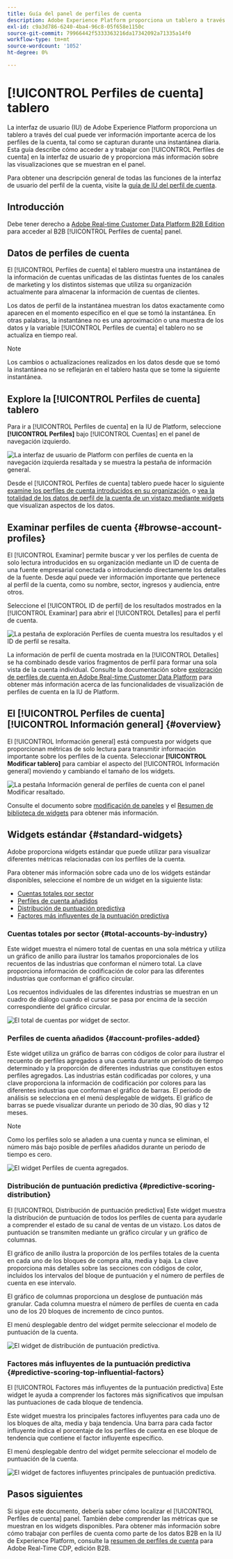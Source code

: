 ```yaml
---
title: Guía del panel de perfiles de cuenta
description: Adobe Experience Platform proporciona un tablero a través del cual puede ver información importante acerca de los perfiles de cuenta B2B de su organización.
exl-id: c9a3d786-6240-4ba4-96c8-05f658e1150c
source-git-commit: 79966442f5333363216da17342092a71335a14f0
workflow-type: tm+mt
source-wordcount: '1052'
ht-degree: 0%

---
```


# [!UICONTROL Perfiles de cuenta] tablero

La interfaz de usuario (IU) de Adobe Experience Platform proporciona un tablero a través del cual puede ver información importante acerca de los perfiles de la cuenta, tal como se capturan durante una instantánea diaria. Esta guía describe cómo acceder a y trabajar con [!UICONTROL Perfiles de cuenta] en la interfaz de usuario de y proporciona más información sobre las visualizaciones que se muestran en el panel.

Para obtener una descripción general de todas las funciones de la interfaz de usuario del perfil de la cuenta, visite la [guía de IU del perfil de cuenta](../../rtcdp/accounts/account-profile-ui-guide.md).

## Introducción

Debe tener derecho a [Adobe Real-time Customer Data Platform B2B Edition](../../rtcdp/b2b-overview.md) para acceder al B2B [!UICONTROL Perfiles de cuenta] panel.

## Datos de perfiles de cuenta

El [!UICONTROL Perfiles de cuenta] el tablero muestra una instantánea de la información de cuentas unificadas de las distintas fuentes de los canales de marketing y los distintos sistemas que utiliza su organización actualmente para almacenar la información de cuentas de clientes.

Los datos de perfil de la instantánea muestran los datos exactamente como aparecen en el momento específico en el que se tomó la instantánea. En otras palabras, la instantánea no es una aproximación o una muestra de los datos y la variable [!UICONTROL Perfiles de cuenta] el tablero no se actualiza en tiempo real.

>[!NOTE]
>
>Los cambios o actualizaciones realizados en los datos desde que se tomó la instantánea no se reflejarán en el tablero hasta que se tome la siguiente instantánea.

## Explore la [!UICONTROL Perfiles de cuenta] tablero

Para ir a [!UICONTROL Perfiles de cuenta] en la IU de Platform, seleccione **[!UICONTROL Perfiles]** bajo [!UICONTROL Cuentas] en el panel de navegación izquierdo.

![La interfaz de usuario de Platform con perfiles de cuenta en la navegación izquierda resaltada y se muestra la pestaña de información general.](../images/account-profiles/account-profiles-dashboard.png)

Desde el [!UICONTROL Perfiles de cuenta] tablero puede hacer lo siguiente [examine los perfiles de cuenta introducidos en su organización](#browse-account-profiles), o [vea la totalidad de los datos de perfil de la cuenta de un vistazo mediante widgets](#standard-widgets) que visualizan aspectos de los datos.

## Examinar perfiles de cuenta {#browse-account-profiles}

El [!UICONTROL Examinar] permite buscar y ver los perfiles de cuenta de solo lectura introducidos en su organización mediante un ID de cuenta de una fuente empresarial conectada o introduciendo directamente los detalles de la fuente. Desde aquí puede ver información importante que pertenece al perfil de la cuenta, como su nombre, sector, ingresos y audiencia, entre otros.

Seleccione el [!UICONTROL ID de perfil] de los resultados mostrados en la [!UICONTROL Examinar] para abrir el [!UICONTROL Detalles] para el perfil de cuenta.

![La pestaña de exploración Perfiles de cuenta muestra los resultados y el ID de perfil se resalta.](../images/account-profiles/account-profiles-browse-tab.png)

La información de perfil de cuenta mostrada en la [!UICONTROL Detalles] se ha combinado desde varios fragmentos de perfil para formar una sola vista de la cuenta individual. Consulte la documentación sobre [exploración de perfiles de cuenta en Adobe Real-time Customer Data Platform](../../rtcdp/accounts/account-profile-ui-guide.md#browse-account-profiles) para obtener más información acerca de las funcionalidades de visualización de perfiles de cuenta en la IU de Platform.

## El [!UICONTROL Perfiles de cuenta] [!UICONTROL Información general] {#overview}

El [!UICONTROL Información general] está compuesta por widgets que proporcionan métricas de solo lectura para transmitir información importante sobre los perfiles de la cuenta. Seleccionar **[!UICONTROL Modificar tablero]** para cambiar el aspecto del [!UICONTROL Información general] moviendo y cambiando el tamaño de los widgets.

![La pestaña Información general de perfiles de cuenta con el panel Modificar resaltado.](../images/account-profiles/modify-dashboard.png)

Consulte el documento sobre [modificación de paneles](../customize/modify.md) y el [Resumen de biblioteca de widgets](../customize/widget-library.md) para obtener más información.

## Widgets estándar {#standard-widgets}

Adobe proporciona widgets estándar que puede utilizar para visualizar diferentes métricas relacionadas con los perfiles de la cuenta.

Para obtener más información sobre cada uno de los widgets estándar disponibles, seleccione el nombre de un widget en la siguiente lista:

* [Cuentas totales por sector](#total-accounts-by-industry)
* [Perfiles de cuenta añadidos](#account-profiles-added)
* [Distribución de puntuación predictiva](#predictive-scoring-distribution)
* [Factores más influyentes de la puntuación predictiva](#predictive-scoring-top-influential-factors)

### Cuentas totales por sector {#total-accounts-by-industry}

Este widget muestra el número total de cuentas en una sola métrica y utiliza un gráfico de anillo para ilustrar los tamaños proporcionales de los recuentos de las industrias que conforman el número total. La clave proporciona información de codificación de color para las diferentes industrias que conforman el gráfico circular.

Los recuentos individuales de las diferentes industrias se muestran en un cuadro de diálogo cuando el cursor se pasa por encima de la sección correspondiente del gráfico circular.

![El total de cuentas por widget de sector.](../images/account-profiles/total-accounts-by-industry-widget.png)

### Perfiles de cuenta añadidos {#account-profiles-added}

Este widget utiliza un gráfico de barras con códigos de color para ilustrar el recuento de perfiles agregados a una cuenta durante un período de tiempo determinado y la proporción de diferentes industrias que constituyen estos perfiles agregados. Las industrias están codificadas por colores, y una clave proporciona la información de codificación por colores para las diferentes industrias que conforman el gráfico de barras. El periodo de análisis se selecciona en el menú desplegable de widgets. El gráfico de barras se puede visualizar durante un periodo de 30 días, 90 días y 12 meses.

>[!NOTE]
>
>Como los perfiles solo se añaden a una cuenta y nunca se eliminan, el número más bajo posible de perfiles añadidos durante un periodo de tiempo es cero.

![El widget Perfiles de cuenta agregados.](../images/account-profiles/accounts-profiles-added-widget.png)

### Distribución de puntuación predictiva {#predictive-scoring-distribution}

El [!UICONTROL Distribución de puntuación predictiva] Este widget muestra la distribución de puntuación de todos los perfiles de cuenta para ayudarle a comprender el estado de su canal de ventas de un vistazo. Los datos de puntuación se transmiten mediante un gráfico circular y un gráfico de columnas.

El gráfico de anillo ilustra la proporción de los perfiles totales de la cuenta en cada uno de los bloques de compra alta, media y baja. La clave proporciona más detalles sobre las secciones con códigos de color, incluidos los intervalos del bloque de puntuación y el número de perfiles de cuenta en ese intervalo.

El gráfico de columnas proporciona un desglose de puntuación más granular. Cada columna muestra el número de perfiles de cuenta en cada uno de los 20 bloques de incremento de cinco puntos.

El menú desplegable dentro del widget permite seleccionar el modelo de puntuación de la cuenta.

![El widget de distribución de puntuación predictiva.](../images/account-profiles/predictive-scoring-distribution.png)

### Factores más influyentes de la puntuación predictiva {#predictive-scoring-top-influential-factors}

El [!UICONTROL Factores más influyentes de la puntuación predictiva] Este widget le ayuda a comprender los factores más significativos que impulsan las puntuaciones de cada bloque de tendencia.

Este widget muestra los principales factores influyentes para cada uno de los bloques de alta, media y baja tendencia. Una barra para cada factor influyente indica el porcentaje de los perfiles de cuenta en ese bloque de tendencia que contiene el factor influyente específico.

El menú desplegable dentro del widget permite seleccionar el modelo de puntuación de la cuenta.

![El widget de factores influyentes principales de puntuación predictiva.](../images/account-profiles/predictive-scoring-top-influential-factors.png)

## Pasos siguientes

Si sigue este documento, debería saber cómo localizar el [!UICONTROL Perfiles de cuenta] panel. También debe comprender las métricas que se muestran en los widgets disponibles. Para obtener más información sobre cómo trabajar con perfiles de cuenta como parte de los datos B2B en la IU de Experience Platform, consulte la [resumen de perfiles de cuenta](../../rtcdp/accounts/account-profile-overview.md) para Adobe Real-Time CDP, edición B2B.
